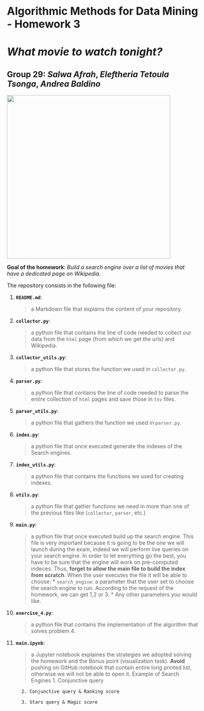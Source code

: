 # Algorithmic Methods for Data Mining - Homework 3 
# *What movie to watch tonight?* 
## Group 29: *Salwa Afrah*, *Eleftheria Tetoula Tsonga*, *Andrea Baldino*

<p align="left">
<img src="https://d3c1jucybpy4ua.cloudfront.net/data/63462/big_picture/popcorn.jpg?1567006493" height=430 
</p>

**Goal of the homework**: *Build a search engine over a list of movies that have a dedicated page on Wikipedia.*

The repository consists in the following file:
1. __`README.md`__:
    > a Markdown file that explains the content of your repository. 

2. __`collector.py`__:
    > a python file that contains the line of code needed to collect our data from the `html` page (from which we get the urls) and Wikipedia.
3. __`collector_utils.py`__:
    > a python file that stores the function we used in `collector.py`.
2. __`parser.py`__:
    > a python file that contains the line of code needed to parse the entire collection of `html` pages and save those in `tsv` files.
4. __`parser_utils.py`__:
    > a python file that gathers the function we used in `parser.py`.
5. __`index.py`__:
    > a python file that once executed generate the indexes of the Search engines.
6. __`index_utils.py`__:
    > a python file that contains the functions we used for creating indexes.
7. __`utils.py`__: 
    > a python file that gather functions we need in more than one of the previous files like (`collector`, `parser`, etc.)
8. __`main.py`__:
    > a python file that once executed build up the search engine. This file is very important because it is going to be the one we will launch during the exam, indeed we will perform live queries on your search engine. In order to let everything go the best, you have to be sure that the engine will work on pre-computed indeces. Thus, **forget to allow the main file to build the index from scratch**. When the user executes the file it will be able to choose:
      	* `search_engine`: a parameter that the user set to choose the search engine to run. According to the request of the homework, we can get 1,2 or 3.
      	* Any other parameters you would like.
9. __`exercise_4.py`__:
    > a python file that contains the implementation of the algorithm that solves problem 4.

10. __`main.ipynb`__: 
    > a Jupyter notebook explaines the strategies we adopted solving the homework and the Bonus point (visualization task). **Avoid** pushing on GitHub notebook that contain entire long printed list, otherwise we will not be able to open it.
    Example of Search Engines
          1. Conjunctive query

          2. Conjunctive query & Ranking score  

          3. Stars query & Magic score
